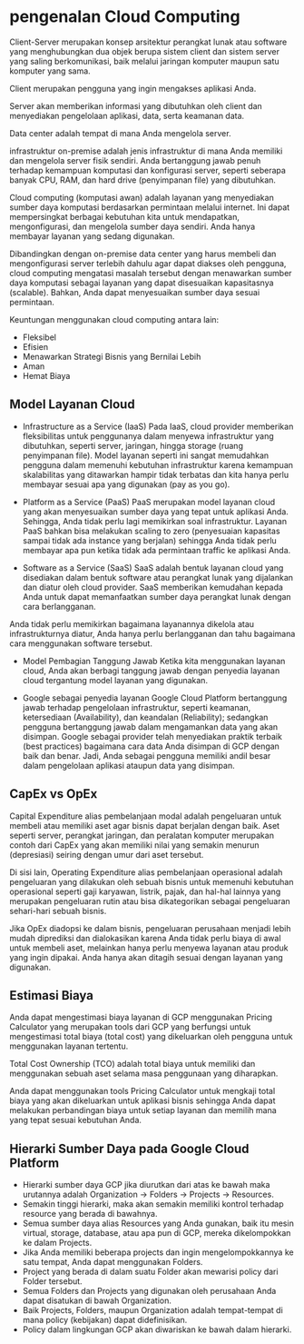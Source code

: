 # pengenalan Cloud Computing

Client-Server merupakan konsep arsitektur perangkat lunak atau software yang menghubungkan dua objek berupa sistem client dan sistem server yang saling berkomunikasi, baik melalui jaringan komputer maupun satu komputer yang sama. 

Client merupakan pengguna yang ingin mengakses aplikasi Anda.

Server akan memberikan informasi yang dibutuhkan oleh client dan menyediakan pengelolaan aplikasi, data, serta keamanan data. 

Data center adalah tempat di mana Anda mengelola server.

infrastruktur on-premise adalah jenis infrastruktur di mana Anda memiliki dan mengelola server fisik sendiri. Anda bertanggung jawab penuh terhadap kemampuan komputasi dan konfigurasi server, seperti seberapa banyak CPU, RAM, dan hard drive (penyimpanan file) yang dibutuhkan.

Cloud computing (komputasi awan) adalah layanan yang menyediakan sumber daya komputasi berdasarkan permintaan melalui internet. Ini dapat mempersingkat berbagai kebutuhan kita untuk mendapatkan, mengonfigurasi, dan mengelola sumber daya sendiri. Anda hanya membayar layanan yang sedang digunakan.

Dibandingkan dengan on-premise data center yang harus membeli dan mengonfigurasi server terlebih dahulu agar dapat diakses oleh pengguna, cloud computing mengatasi masalah tersebut dengan menawarkan sumber daya komputasi sebagai layanan yang dapat disesuaikan kapasitasnya (scalable). Bahkan, Anda dapat menyesuaikan sumber daya sesuai permintaan.

Keuntungan menggunakan cloud computing antara lain: 

- Fleksibel
- Efisien
- Menawarkan Strategi Bisnis yang Bernilai Lebih
- Aman
- Hemat Biaya

## Model Layanan Cloud

- Infrastructure as a Service (IaaS)
  Pada IaaS, cloud provider memberikan fleksibilitas untuk penggunanya dalam menyewa infrastruktur yang dibutuhkan, seperti server, jaringan, hingga storage (ruang penyimpanan file). Model layanan seperti ini sangat memudahkan pengguna dalam memenuhi kebutuhan infrastruktur karena kemampuan skalabilitas yang ditawarkan hampir tidak terbatas dan kita hanya perlu membayar sesuai apa yang digunakan (pay as you go).

- Platform as a Service (PaaS)
  PaaS merupakan model layanan cloud yang akan menyesuaikan sumber daya yang tepat untuk aplikasi Anda. Sehingga, Anda tidak perlu lagi memikirkan soal infrastruktur. Layanan PaaS bahkan bisa melakukan scaling to zero (penyesuaian kapasitas sampai tidak ada instance yang berjalan) sehingga Anda tidak perlu membayar apa pun ketika tidak ada permintaan traffic ke aplikasi Anda.

- Software as a Service (SaaS)
  SaaS adalah bentuk layanan cloud yang disediakan dalam bentuk software atau perangkat lunak yang dijalankan dan diatur oleh cloud provider. SaaS memberikan kemudahan kepada Anda untuk dapat memanfaatkan sumber daya perangkat lunak dengan cara berlangganan.

Anda tidak perlu memikirkan bagaimana layanannya dikelola atau infrastrukturnya diatur, Anda hanya perlu berlangganan dan tahu bagaimana cara menggunakan software tersebut.


- Model Pembagian Tanggung Jawab
Ketika kita menggunakan layanan cloud, Anda akan berbagi tanggung jawab dengan penyedia layanan cloud tergantung model layanan yang digunakan.

- Google sebagai penyedia layanan Google Cloud Platform bertanggung jawab terhadap pengelolaan infrastruktur, seperti keamanan, ketersediaan (Availability), dan keandalan (Reliability); sedangkan pengguna bertanggung jawab dalam mengamankan data yang akan disimpan. Google sebagai provider telah menyediakan praktik terbaik (best practices) bagaimana cara data Anda disimpan di GCP dengan baik dan benar. Jadi, Anda sebagai pengguna memiliki andil besar dalam pengelolaan aplikasi ataupun data yang disimpan.

## CapEx vs OpEx
Capital Expenditure alias pembelanjaan modal adalah pengeluaran untuk membeli atau memiliki aset agar bisnis dapat berjalan dengan baik. Aset seperti server, perangkat jaringan, dan peralatan komputer merupakan contoh dari CapEx yang akan memiliki nilai yang semakin menurun (depresiasi) seiring dengan umur dari aset tersebut.

Di sisi lain, Operating Expenditure alias pembelanjaan operasional adalah pengeluaran yang dilakukan oleh sebuah bisnis untuk memenuhi kebutuhan operasional seperti gaji karyawan, listrik, pajak, dan hal-hal lainnya yang merupakan pengeluaran rutin atau bisa dikategorikan sebagai pengeluaran sehari-hari sebuah bisnis.

Jika OpEx diadopsi ke dalam bisnis, pengeluaran perusahaan menjadi lebih mudah diprediksi dan dialokasikan karena Anda tidak perlu biaya di awal untuk membeli aset, melainkan hanya perlu menyewa layanan atau produk yang ingin dipakai. Anda hanya akan ditagih sesuai dengan layanan yang digunakan.

## Estimasi Biaya
Anda dapat mengestimasi biaya layanan di GCP menggunakan Pricing Calculator yang merupakan tools dari GCP yang berfungsi untuk mengestimasi total biaya (total cost) yang  dikeluarkan oleh pengguna untuk menggunakan layanan tertentu.

Total Cost Ownership (TCO) adalah total biaya untuk memiliki dan menggunakan sebuah aset selama masa penggunaan yang diharapkan. 

Anda dapat menggunakan tools Pricing Calculator untuk mengkaji total biaya yang akan dikeluarkan untuk aplikasi bisnis sehingga Anda dapat melakukan perbandingan biaya untuk setiap layanan dan memilih mana yang tepat sesuai kebutuhan Anda.

## Hierarki Sumber Daya pada Google Cloud Platform
- Hierarki sumber daya GCP jika diurutkan dari atas ke bawah maka urutannya adalah Organization -> Folders -> Projects -> Resources.
- Semakin tinggi hierarki, maka akan semakin memiliki kontrol terhadap resource yang berada di bawahnya.
- Semua sumber daya alias Resources yang Anda gunakan, baik itu mesin virtual, storage, database, atau apa pun di GCP, mereka dikelompokkan ke dalam Projects. 
- Jika Anda memiliki beberapa projects dan ingin mengelompokkannya ke satu tempat, Anda dapat menggunakan Folders.
- Project yang berada di dalam suatu Folder akan mewarisi policy dari Folder tersebut.
- Semua Folders dan Projects yang digunakan oleh perusahaan Anda dapat disatukan di bawah Organization.
- Baik Projects, Folders, maupun Organization adalah tempat-tempat di mana policy (kebijakan) dapat didefinisikan. 
- Policy dalam lingkungan GCP akan diwariskan ke bawah dalam hierarki.